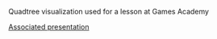 Quadtree visualization used for a lesson at Games Academy

[Associated presentation](https://drive.google.com/folderview?id=0B8w40XrhHCnPflExbU9nM1VzVUU1OGxaU3M1eEQyRHdxcG5MbV9Zc3ZjeGtDU0hVMTF1am8)